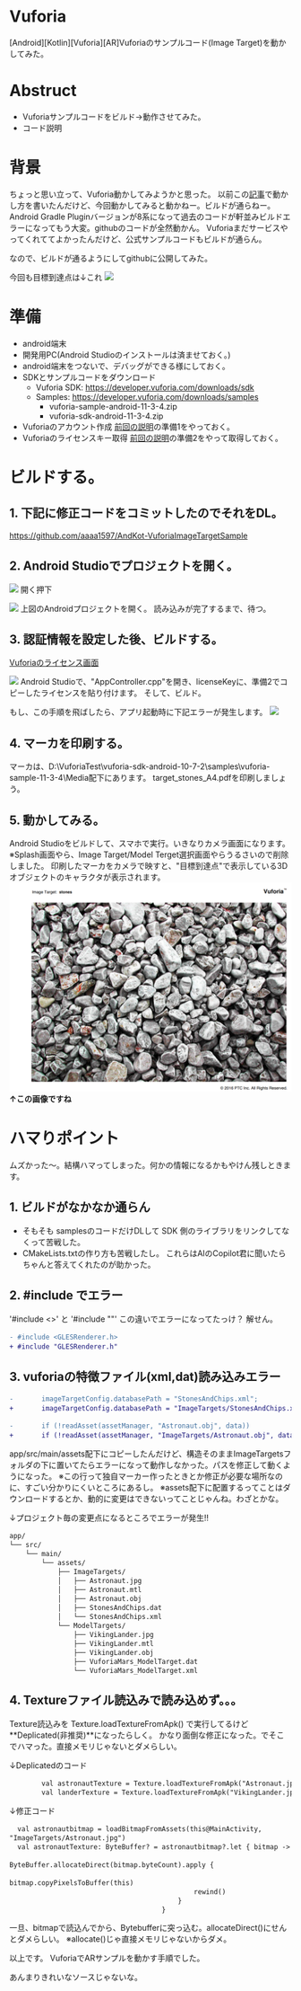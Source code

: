# Vuforia

[Android][Kotlin][Vuforia][AR]Vuforiaのサンプルコード(Image Target)を動かしてみた。

# Abstruct
- Vuforiaサンプルコードをビルド→動作させてみた。
- コード説明

# 背景
ちょっと思い立って、Vuforia動かしてみようかと思った。
以前この[記事](https://zenn.dev/rg687076/articles/3a27d02caadee9)で動かし方を書いたんだけど、今回動かしてみると動かねー。ビルドが通らねー。Android Gradle Pluginバージョンが8系になって過去のコードが軒並みビルドエラーになってもう大変。githubのコードが全然動かん。
Vuforiaまだサービスやってくれててよかったんだけど、公式サンプルコードもビルドが通らん。

なので、ビルドが通るようにしてgithubに公開してみた。

今回も目標到達点は↓これ
![](https://storage.googleapis.com/zenn-user-upload/fd0d9ec59b7e-20220624.png)

# 準備
- android端末
- 開発用PC(Android Studioのインストールは済ませておく。)
- android端末をつないで、デバッグができる様にしておく。
- SDKとサンプルコードをダウンロード
  - Vuforia SDK: https://developer.vuforia.com/downloads/sdk
  - Samples: https://developer.vuforia.com/downloads/samples
    - vuforia-sample-android-11-3-4.zip
    - vuforia-sdk-android-11-3-4.zip
- Vuforiaのアカウント作成 [前回の説明](https://zenn.dev/rg687076/articles/3a27d02caadee9)の準備1をやっておく。
- Vuforiaのライセンスキー取得 [前回の説明](https://zenn.dev/rg687076/articles/3a27d02caadee9)の準備2をやって取得しておく。

# ビルドする。
## 1. 下記に修正コードをコミットしたのでそれをDL。
https://github.com/aaaa1597/AndKot-VuforiaImageTargetSample


## 2. Android Studioでプロジェクトを開く。
![](https://storage.googleapis.com/zenn-user-upload/975f44ccec4e-20220624.png)
開く押下

![](https://storage.googleapis.com/zenn-user-upload/045aff23fa3e-20220624.png)
上図のAndroidプロジェクトを開く。
読み込みが完了するまで、待つ。

## 3. 認証情報を設定した後、ビルドする。
[Vuforiaのライセンス画面](https://developer.vuforia.com/vui/develop/licenses)

![](https://storage.googleapis.com/zenn-user-upload/ca8fccbe4230-20220624.png)
Android Studioで、"AppController.cpp"を開き、licenseKeyに、準備2でコピーしたライセンスを貼り付けます。
そして、ビルド。

もし、この手順を飛ばしたら、アプリ起動時に下記エラーが発生します。
![](https://storage.googleapis.com/zenn-user-upload/b71666998388-20220624.png)

## 4. マーカを印刷する。
マーカは、D:\VuforiaTest\vuforia-sdk-android-10-7-2\samples\vuforia-sample-11-3-4\Media配下にあります。
target_stones_A4.pdfを印刷しましょう。

## 5. 動かしてみる。
Android Studioをビルドして、スマホで実行。いきなりカメラ画面になります。
※Splash画面やら、Image Target/Model Terget選択画面やらうるさいので削除しました。
印刷したマーカをカメラで映すと、"目標到達点"で表示している3Dオブジェクトのキャラクタが表示されます。
![alt text](image.png)
**↑この画像ですね**

# ハマりポイント
ムズかった～。結構ハマってしまった。何かの情報になるかもやけん残しときます。

## 1. ビルドがなかなか通らん
- そもそも samplesのコードだけDLして SDK 側のライブラリをリンクしてなくって苦戦した。
- CMakeLists.txtの作り方も苦戦したし。
これらはAIのCopilot君に聞いたらちゃんと答えてくれたのが助かった。

## 2. #include でエラー
'#include <>' と '#include ""' この違いでエラーになってたっけ？
解せん。
```diff cpp
- #include <GLESRenderer.h>
+ #include "GLESRenderer.h"
```

## 3. vuforiaの特徴ファイル(xml,dat)読み込みエラー

```diff cpp: AppController.cpp(929,945)
-       imageTargetConfig.databasePath = "StonesAndChips.xml";
+       imageTargetConfig.databasePath = "ImageTargets/StonesAndChips.xml";
```

```diff cpp: GLESRenderer.cpp(54,68)
-       if (!readAsset(assetManager, "Astronaut.obj", data))
+       if (!readAsset(assetManager, "ImageTargets/Astronaut.obj", data))
```

app/src/main/assets配下にコピーしたんだけど、構造そのままImageTargetsフォルダの下に置いてたらエラーになって動作しなかった。パスを修正して動くようになった。
※この行って独自マーカー作ったときとか修正が必要な場所なのに、すごい分かりにくいところにあるし。
※assets配下に配置するってことはダウンロードするとか、動的に変更はできないってことじゃんね。わざとかな。

↓プロジェクト毎の変更点になるところでエラーが発生!!
```
app/
└── src/
    └── main/
        └── assets/
            ├── ImageTargets/
            │   ├── Astronaut.jpg
            │   ├── Astronaut.mtl
            │   ├── Astronaut.obj
            │   ├── StonesAndChips.dat
            │   └── StonesAndChips.xml
            └── ModelTargets/
                ├── VikingLander.jpg
                ├── VikingLander.mtl
                ├── VikingLander.obj
                ├── VuforiaMars_ModelTarget.dat
                └── VuforiaMars_ModelTarget.xml
```

## 4. Textureファイル読込みで読み込めず。。。
Texture読込みを Texture.loadTextureFromApk() で実行してるけど**Deplicated(非推奨)**になったらしく。
かなり面倒な修正になった。でそこでハマった。直接メモリじゃないとダメらしい。

↓Deplicatedのコード
```diff cpp: VuforiaActivity.cpp(339-340)
        val astronautTexture = Texture.loadTextureFromApk("Astronaut.jpg", assets)
        val landerTexture = Texture.loadTextureFromApk("VikingLander.jpg", assets)
```

↓修正コード
```cpp: MainActivity.cpp(75-81)
  val astronautbitmap = loadBitmapFromAssets(this@MainActivity, "ImageTargets/Astronaut.jpg")
  val astronautTexture: ByteBuffer? = astronautbitmap?.let { bitmap ->
                                          ByteBuffer.allocateDirect(bitmap.byteCount).apply {
                                              bitmap.copyPixelsToBuffer(this)
                                              rewind()
                                          }
                                      }
```
一旦、bitmapで読込んでから、Bytebufferに突っ込む。allocateDirect()にせんとダメらしい。
※allocate()じゃ直接メモリじゃないからダメ。

以上です。
VuforiaでARサンプルを動かす手順でした。

あんまりきれいなソースじゃないな。